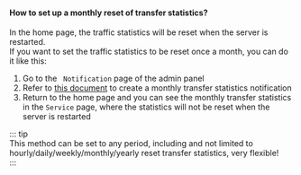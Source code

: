 #### How to set up a monthly reset of transfer statistics?   
  
In the home page, the traffic statistics will be reset when the server is restarted.   
If you want to set the traffic statistics to be reset once a month, you can do it like this:   

1. Go to the ` Notification` page of the admin panel
2. Refer to [this document](/en_US/guide/notifications.html#special-any-cycle-transfer-notification) to create a monthly transfer statistics notification
3. Return to the home page and you can see the monthly transfer statistics in the `Service` page, where the statistics will not be reset when the server is restarted  
  
::: tip  
This method can be set to any period, including and not limited to hourly/daily/weekly/monthly/yearly reset transfer statistics, very flexible!    
:::  
